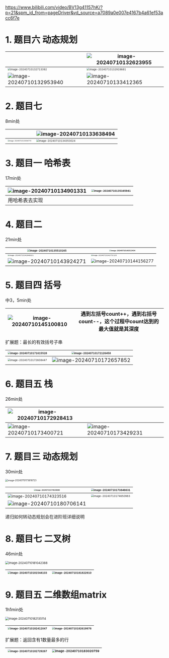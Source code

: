https://www.bilibili.com/video/BV13g41157hK/?p=21&spm_id_from=pageDriver&vd_source=a7089a0e007e4167b4a61ef53acc6f7e

# 1. 题目六 动态规划

|                                                              | ![image-20240710132623955](算法相关图片/image-20240710132623955.png) |
| ------------------------------------------------------------ | ------------------------------------------------------------ |
| <img src="算法相关图片/image-20240710132713392.png" alt="image-20240710132713392" style="zoom:50%;" /> | <img src="算法相关图片/image-20240710132919681.png" alt="image-20240710132919681" style="zoom: 50%;" /> |
| ![image-20240710132953940](算法相关图片/image-20240710132953940.png) | ![image-20240710133412365](算法相关图片/image-20240710133412365.png) |

# 2. 题目七

8min处

|                                                              | ![image-20240710133638494](算法相关图片/image-20240710133638494.png) |
| ------------------------------------------------------------ | ------------------------------------------------------------ |
| <img src="算法相关图片/image-20240710133936770.png" alt="image-20240710133936770" style="zoom: 30%;" /> | <img src="算法相关图片/image-20240710134353024.png" alt="image-20240710134353024" style="zoom:50%;" /> |

# 3. 题目一 哈希表

17min处

| ![image-20240710134901331](算法相关图片/image-20240710134901331.png) | <img src="算法相关图片/image-20240710135345941.png" alt="image-20240710135345941" style="zoom:50%;" /> |
| ------------------------------------------------------------ | ------------------------------------------------------------ |
| 用哈希表去实现                                               |                                                              |

# 4. 题目二

21min处

| <img src="算法相关图片/image-20240710135510165.png" alt="image-20240710135510165" style="zoom:50%;" /> | <img src="算法相关图片/image-20240710142511434.png" alt="image-20240710142511434" style="zoom:33%;" /> |
| ------------------------------------------------------------ | ------------------------------------------------------------ |
| <img src="算法相关图片/image-20240710142646021.png" alt="image-20240710142646021" style="zoom:33%;" /> | <img src="算法相关图片/image-20240710142731125.png" alt="image-20240710142731125" style="zoom: 33%;" /> |
| ![image-20240710143924271](算法相关图片/image-20240710143924271.png) | <img src="算法相关图片/image-20240710144156277.png" alt="image-20240710144156277" style="zoom: 80%;" /> |

 # 5. 题目四 括号

中3，5min处

| ![image-20240710145100810](算法相关图片/image-20240710145100810.png) | 遇到左括号count++，遇到右括号count--，这个过程中count达到的最大值就是其深度 |
| ------------------------------------------------------------ | ------------------------------------------------------------ |

扩展题：最长的有效括号子串

| <img src="算法相关图片/image-20240710171615528.png" alt="image-20240710171615528" style="zoom:50%;" /> | <img src="算法相关图片/image-20240710172126458.png" alt="image-20240710172126458" style="zoom:50%;" /> |
| ------------------------------------------------------------ | ------------------------------------------------------------ |
| <img src="算法相关图片/image-20240710172608447.png" alt="image-20240710172608447" style="zoom:50%;" /> | ![image-20240710172657852](算法相关图片/image-20240710172657852.png) |

# 6. 题目五 栈

26min处

| ![image-20240710172928413](算法相关图片/image-20240710172928413.png) |                                                              |
| ------------------------------------------------------------ | ------------------------------------------------------------ |
| ![image-20240710173400721](算法相关图片/image-20240710173400721.png) | ![image-20240710173429231](算法相关图片/image-20240710173429231.png) |

# 7. 题目三 动态规划

30min处

<img src="算法相关图片/image-20240710173618723.png" alt="image-20240710173618723" style="zoom:50%;" />

| <img src="算法相关图片/image-20240710174029886.png" alt="image-20240710174029886" style="zoom: 33%;" /> | <img src="算法相关图片/image-20240710173846631.png" alt="image-20240710173846631" style="zoom:50%;" /> |
| ------------------------------------------------------------ | ------------------------------------------------------------ |
| <img src="算法相关图片/image-20240710174323516.png" alt="image-20240710174323516" style="zoom:75%;" /> | <img src="算法相关图片/image-20240710174650983.png" alt="image-20240710174650983" style="zoom:50%;" /> |
| ![image-20240710180706141](算法相关图片/image-20240710180706141.png) |                                                              |

递归如何转动态规划会在进阶班详细说明

# 8. 题目七 二叉树

46min处

<img src="算法相关图片/image-20240710181042388.png" alt="image-20240710181042388" style="zoom: 67%;" />

| <img src="算法相关图片/image-20240710181544103.png" alt="image-20240710181544103" style="zoom:50%;" /> | <img src="算法相关图片/image-20240710181822910.png" alt="image-20240710181822910" style="zoom:50%;" /> |
| ------------------------------------------------------------ | ------------------------------------------------------------ |

# 9.  题目五 二维数组matrix

1h1min处

<img src="算法相关图片/image-20240710182135114.png" alt="image-20240710182135114" style="zoom: 67%;" />

| <img src="算法相关图片/image-20240710182412047.png" alt="image-20240710182412047" style="zoom:50%;" /> | <img src="算法相关图片/image-20240710182619976.png" alt="image-20240710182619976" style="zoom:50%;" /> |
| ------------------------------------------------------------ | ------------------------------------------------------------ |

扩展题：返回含有1数量最多的行

| <img src="算法相关图片/image-20240710182729267.png" alt="image-20240710182729267" style="zoom:50%;" /> | <img src="算法相关图片/image-20240710183020759.png" alt="image-20240710183020759" style="zoom:60%;" /> |
| ------------------------------------------------------------ | ------------------------------------------------------------ |
